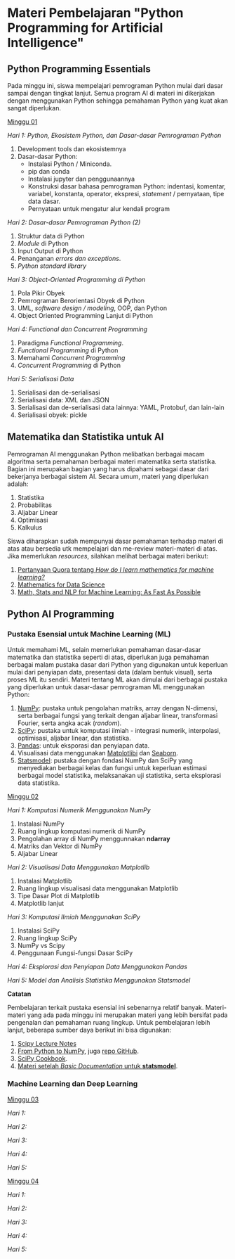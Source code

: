 # Materi Pembelajaran "Python Programming for Artificial Intelligence"

## Python Programming Essentials

Pada minggu ini, siswa mempelajari pemrograman Python mulai dari dasar sampai dengan tingkat lanjut.
Semua program AI di materi ini dikerjakan dengan menggunakan Python sehingga pemahaman Python yang
kuat akan sangat diperlukan. 

[Minggu 01](isi/01.md)

*Hari 1: Python, Ekosistem Python, dan Dasar-dasar Pemrograman Python*

1. Development tools dan ekosistemnya
2. Dasar-dasar Python: 
    * Instalasi Python / Miniconda.
    * pip dan conda
    * Instalasi jupyter dan penggunaannya
    * Konstruksi dasar bahasa pemrograman Python: indentasi, komentar, variabel, konstanta, operator, ekspresi, *statement* / pernyataan, tipe data dasar. 
    * Pernyataan untuk mengatur alur kendali program

*Hari 2: Dasar-dasar Pemrograman Python (2)*

1. Struktur data di Python
2. *Module* di Python
3. Input Output di Python
4. Penanganan *errors dan exceptions*.
5. *Python standard library*

*Hari 3: Object-Oriented Programming di Python*

1. Pola Pikir Obyek
2. Pemrograman Berorientasi Obyek di Python
3. UML, *software design / modeling*, OOP, dan Python
4. Object Oriented Programming Lanjut di Python

*Hari 4: Functional dan Concurrent Programming*

1. Paradigma *Functional Programming*.
2. *Functional Programming* di Python
3. Memahami *Concurrent Programming*
4. *Concurrent Programming* di Python

*Hari 5: Serialisasi Data*

1. Serialisasi dan de-serialisasi
2. Serialisasi data: XML dan JSON
3. Serialisasi dan de-serialisasi data lainnya: YAML, Protobuf, dan lain-lain
4. Serialisasi obyek: pickle

## Matematika dan Statistika untuk AI

Pemrograman AI menggunakan Python melibatkan berbagai macam algoritma serta pemahaman berbagai
materi matematika serta statistika. Bagian ini merupakan bagian yang harus dipahami sebagai dasar
dari bekerjanya berbagai sistem AI. Secara umum, materi yang diperlukan adalah:

1. Statistika
2. Probabilitas
3. Aljabar Linear
4. Optimisasi
5. Kalkulus

Siswa diharapkan sudah mempunyai dasar pemahaman terhadap materi di atas atau bersedia utk
mempelajari dan me-review materi-materi di atas. Jika memerlukan *resources*, silahkan melihat
berbagai materi berikut:

1. [Pertanyaan Quora tentang *How do I learn mathematics for machine learning?*](https://www.quora.com/How-do-I-learn-mathematics-for-machine-learning)
2. [Mathematics for Data Science](https://towardsdatascience.com/mathematics-for-data-science-e53939ee8306)
3. [Math, Stats and NLP for Machine Learning: As Fast As Possible](https://medium.com/meta-design-ideas/math-stats-and-nlp-for-machine-learning-as-fast-as-possible-915ef47ced5f)

## Python AI Programming

### Pustaka Esensial untuk Machine Learning (ML)

Untuk memahami ML, selain memerlukan pemahaman dasar-dasar matematika dan statistika seperti di atas, diperlukan juga pemahaman berbagai malam pustaka dasar dari Python yang digunakan untuk keperluan mulai dari penyiapan data, presentasi data (dalam bentuk visual), serta proses ML itu sendiri. Materi tentang ML akan dimulai dari berbagai pustaka yang diperlukan untuk dasar-dasar pemrograman ML menggunakan Python:

1. [NumPy](https://numpy.org/): pustaka untuk pengolahan matriks, array dengan N-dimensi, serta berbagai fungsi yang terkait dengan aljabar linear, transformasi Fourier, serta angka acak (*random*).
2. [SciPy](https://scipy.org/scipylib/index.html): pustaka untuk komputasi ilmiah - integrasi numerik, interpolasi, optimisasi, aljabar linear, dan statistika.
3. [Pandas](https://pandas.pydata.org/): untuk eksporasi dan penyiapan data.
4. Visualisasi data menggunakan [Matplotlibi](https://matplotlib.org/) dan [Seaborn](https://seaborn.pydata.org/index.html).
5. [Statsmodel](http://www.statsmodels.org/stable/index.html): pustaka dengan fondasi NumPy dan SciPy yang menyediakan berbagai kelas dan fungsi untuk keperluan estimasi berbagai model statistika, melaksanakan uji statistika, serta eksplorasi data statistika.

[Minggu 02](isi/02.md)

*Hari 1: Komputasi Numerik Menggunakan NumPy*

1. Instalasi NumPy
2. Ruang lingkup komputasi numerik di NumPy
3. Pengolahan array di NumPy menggunnakan **ndarray**
4. Matriks dan Vektor di NumPy
5. Aljabar Linear 

*Hari 2: Visualisasi Data Menggunakan Matplotlib*

1. Instalasi Matplotlib
2. Ruang lingkup visualisasi data menggunakan Matplotlib
3. Tipe Dasar Plot di Matplotlib
4. Matplotlib lanjut

*Hari 3: Komputasi Ilmiah Menggunakan SciPy*

1. Instalasi SciPy
2. Ruang lingkup SciPy
3. NumPy vs Scipy
4. Penggunaan Fungsi-fungsi Dasar SciPy

*Hari 4: Eksplorasi dan Penyiapan Data Menggunakan Pandas*


*Hari 5: Model dan Analisis Statistika Menggunakan Statsmodel*


**Catatan**

Pembelajaran terkait pustaka esensial ini sebenarnya relatif banyak. Materi-materi yang ada pada minggu ini merupakan materi yang lebih bersifat pada pengenalan dan pemahaman ruang lingkup. Untuk pembelajaran lebih lanjut, beberapa sumber daya berikut ini bisa digunakan:

1. [Scipy Lecture Notes](https://scipy-lectures.org/)
2. [From Python to NumPy](https://www.labri.fr/perso/nrougier/from-python-to-numpy/), juga [repo GitHub](https://github.com/rougier/from-python-to-numpy).
3. [SciPy Cookbook](https://scipy-cookbook.readthedocs.io/).
4. [Materi setelah *Basic Documentation* untuk **statsmodel**](https://www.statsmodels.org/stable/index.html).

### Machine Learning dan Deep Learning 

[Minggu 03](isi/03.md)

*Hari 1:*

*Hari 2:*

*Hari 3:*

*Hari 4:*

*Hari 5:*

[Minggu 04](isi/04.md)

*Hari 1:*

*Hari 2:*

*Hari 3:*

*Hari 4:*

*Hari 5:*

